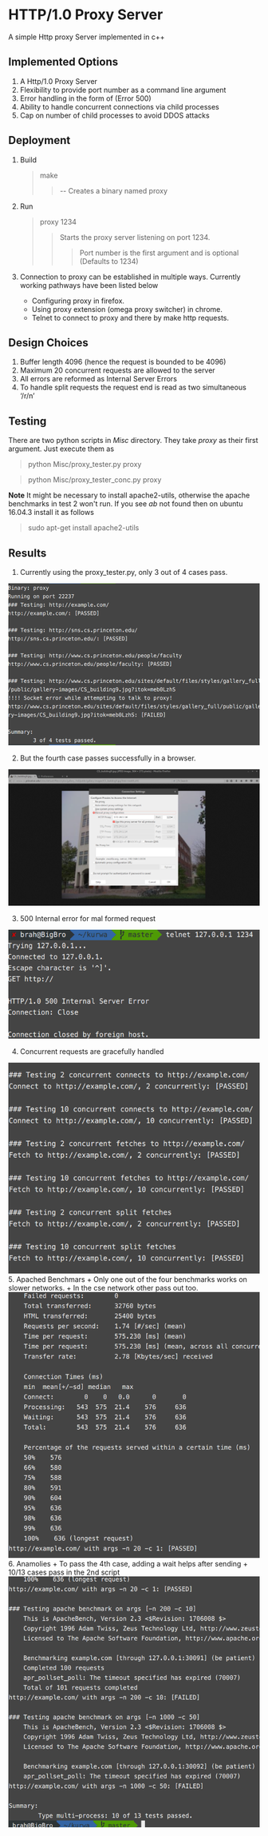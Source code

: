 # HTTP/1.0 Proxy Server

A simple Http proxy Server implemented in c++

## Implemented Options

1. A Http/1.0 Proxy Server
2. Flexibility to provide port number as a command line argument
3. Error handling in the form of (Error 500)
4. Ability to handle concurrent connections via child processes
5. Cap on number of child processes to avoid DDOS attacks

## Deployment

1. Build
    > make
	> > -- Creates a binary named proxy

2. Run
    > proxy 1234
    > > Starts the proxy server listening on port 1234.
    > > > Port number is the first argument and is optional (Defaults to 1234)

3. Connection to proxy can be established in multiple ways.
    Currently working pathways have been listed below
    + Configuring proxy in firefox.
    + Using proxy extension (omega proxy switcher) in chrome.
    + Telnet to connect to proxy and there by make http requests.

## Design Choices

1. Buffer length 4096 (hence the request is bounded to be 4096)
2. Maximum 20 concurrent requests are allowed to the server
3. All errors are reformed as Internal Server Errors
4. To handle split requests the request end is read as two simultaneous ‘/r/n’


## Testing

There are two python scripts in *Misc* directory. They take *proxy* as their first argument.
Just execute them as 
> python Misc/proxy_tester.py proxy

> python Misc/proxy_tester_conc.py proxy

**Note** It might be necessary to install apache2-utils, otherwise the apache benchmarks in test 2 won't run. If you see *ab* not found then on ubuntu 16.04.3 install it as follows
> sudo apt-get install apache2-utils

## Results
1. Currently using the proxy_tester.py, only 3 out of 4 cases pass.
<img src="images/Selection_008.png" />

2. But the fourth case passes successfully in a browser.
<img src="images/Selection_009.png" />

3. 500 Internal error for mal formed request
<img src="images/Selection_010.png" />

4. Concurrent requests are gracefully handled
<img src="images/Selection_011.png" />
5. Apached Benchmars
    + Only one out of the four benchmarks works on slower networks. 
    + In the cse network other pass out too.

<img src="images/Selection_012.png" />
6. Anamolies
    + To pass the 4th case, adding a wait helps after sending 
    + 10/13 cases pass in the 2nd script

<img src="images/Selection_013.png" />
